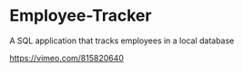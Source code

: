 # Employee-Tracker
A SQL application that tracks employees in a local database

https://vimeo.com/815820640
